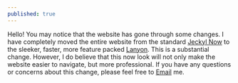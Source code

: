 ```yaml
---
published: true
---
```

Hello! You may notice that the website has gone through some changes. I have completely moved the entire website from the standard [Jeckyl Now](https://github.com/barryclark/jekyll-now) to the sleeker, faster, more feature packed [Lanyon](https://github.com/poole/lanyon). This is a substantial change. However, I do believe that this now look will not only make the website easier to navigate, but more professional. If you have any questions or concerns about this change, please feel free to [Email](mailto:TheKernalBlog@Protonmail.com) me.
